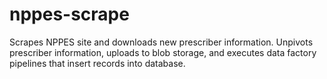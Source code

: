 # nppes-scrape
Scrapes NPPES site and downloads new prescriber information. Unpivots prescriber information, uploads to blob storage, and executes data factory pipelines that insert records into database. 
